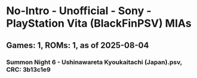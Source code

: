 # No-Intro - Unofficial - Sony - PlayStation Vita (BlackFinPSV) MIAs
## Games: 1, ROMs: 1, as of 2025-08-04

### Summon Night 6 - Ushinawareta Kyoukaitachi (Japan).psv, CRC: 3b13c1e9
